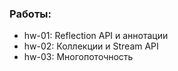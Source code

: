 ### Работы:
- hw-01: Reflection API и аннотации
- hw-02: Коллекции и Stream API
- hw-03: Многопоточность
